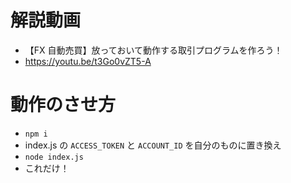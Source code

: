 # 解説動画

- 【FX 自動売買】放っておいて動作する取引プログラムを作ろう！
- https://youtu.be/t3Go0vZT5-A

# 動作のさせ方

- `npm i`
- index.js の `ACCESS_TOKEN` と `ACCOUNT_ID` を自分のものに置き換え
- `node index.js`
- これだけ！
